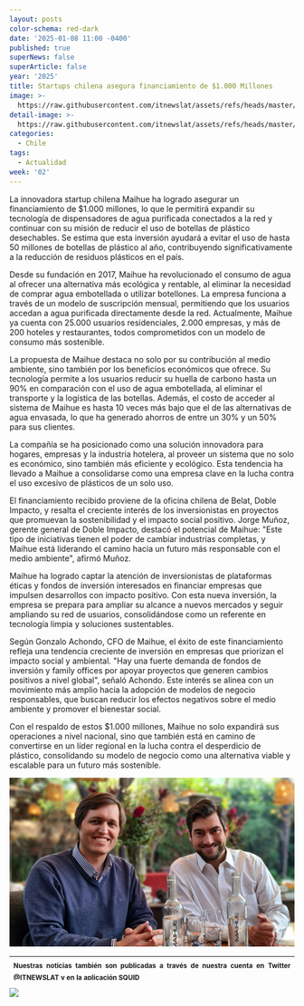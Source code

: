 ```yaml
---
layout: posts
color-schema: red-dark
date: '2025-01-08 11:00 -0400'
published: true
superNews: false
superArticle: false
year: '2025'
title: Startups chilena asegura financiamiento de $1.000 Millones
image: >-
  https://raw.githubusercontent.com/itnewslat/assets/refs/heads/master/img/540x320/Maihue-p.jpg
detail-image: >-
  https://raw.githubusercontent.com/itnewslat/assets/refs/heads/master/img/1024x680/Maihue-g.jpg
categories:
  - Chile
tags:
  - Actualidad
week: '02'
---
```

La innovadora startup chilena Maihue ha logrado asegurar un financiamiento de $1.000 millones, lo que le permitirá expandir su tecnología de dispensadores de agua purificada conectados a la red y continuar con su misión de reducir el uso de botellas de plástico desechables. Se estima que esta inversión ayudará a evitar el uso de hasta 50 millones de botellas de plástico al año, contribuyendo significativamente a la reducción de residuos plásticos en el país.

Desde su fundación en 2017, Maihue ha revolucionado el consumo de agua al ofrecer una alternativa más ecológica y rentable, al eliminar la necesidad de comprar agua embotellada o utilizar botellones. La empresa funciona a través de un modelo de suscripción mensual, permitiendo que los usuarios accedan a agua purificada directamente desde la red. Actualmente, Maihue ya cuenta con 25.000 usuarios residenciales, 2.000 empresas, y más de 200 hoteles y restaurantes, todos comprometidos con un modelo de consumo más sostenible.

La propuesta de Maihue destaca no solo por su contribución al medio ambiente, sino también por los beneficios económicos que ofrece. Su tecnología permite a los usuarios reducir su huella de carbono hasta un 90% en comparación con el uso de agua embotellada, al eliminar el transporte y la logística de las botellas. Además, el costo de acceder al sistema de Maihue es hasta 10 veces más bajo que el de las alternativas de agua envasada, lo que ha generado ahorros de entre un 30% y un 50% para sus clientes.

La compañía se ha posicionado como una solución innovadora para hogares, empresas y la industria hotelera, al proveer un sistema que no solo es económico, sino también más eficiente y ecológico. Esta tendencia ha llevado a Maihue a consolidarse como una empresa clave en la lucha contra el uso excesivo de plásticos de un solo uso.

El financiamiento recibido proviene de la oficina chilena de Belat, Doble Impacto, y resalta el creciente interés de los inversionistas en proyectos que promuevan la sostenibilidad y el impacto social positivo. Jorge Muñoz, gerente general de Doble Impacto, destacó el potencial de Maihue: "Este tipo de iniciativas tienen el poder de cambiar industrias completas, y Maihue está liderando el camino hacia un futuro más responsable con el medio ambiente", afirmó Muñoz.

Maihue ha logrado captar la atención de inversionistas de plataformas éticas y fondos de inversión interesados en financiar empresas que impulsen desarrollos con impacto positivo. Con esta nueva inversión, la empresa se prepara para ampliar su alcance a nuevos mercados y seguir ampliando su red de usuarios, consolidándose como un referente en tecnología limpia y soluciones sustentables.

Según Gonzalo Achondo, CFO de Maihue, el éxito de este financiamiento refleja una tendencia creciente de inversión en empresas que priorizan el impacto social y ambiental. "Hay una fuerte demanda de fondos de inversión y family offices por apoyar proyectos que generen cambios positivos a nivel global", señaló Achondo. Este interés se alinea con un movimiento más amplio hacia la adopción de modelos de negocio responsables, que buscan reducir los efectos negativos sobre el medio ambiente y promover el bienestar social.

Con el respaldo de estos $1.000 millones, Maihue no solo expandirá sus operaciones a nivel nacional, sino que también está en camino de convertirse en un líder regional en la lucha contra el desperdicio de plástico, consolidando su modelo de negocio como una alternativa viable y escalable para un futuro más sostenible.

![](https://raw.githubusercontent.com/itnewslat/assets/refs/heads/master/img/540x320/Maihue-p.jpg)

<table style="height: 42px;" width="569">
<tbody>
<tr>
<td style="text-align: justify;"><sub><strong>Nuestras noticias también son publicadas a través de nuestra cuenta en Twitter <a href="https://twitter.com/itnewslat?lang=es">@ITNEWSLAT</a> y en la aplicación <a href="https://squidapp.co/en/">SQUID</a></strong></sub></td>
</tr>
</tbody>
</table>

<img src="https://tracker.metricool.com/c3po.jpg?hash=56f88a41e39ab42c063cc51676587a04"/>